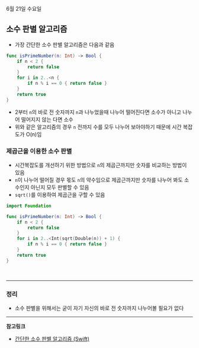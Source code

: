 6월 21일 수요일

## 소수 판별 알고리즘
- 가장 간단한 소수 판별 알고리즘은 다음과 같음

```swift
func isPrimeNumber(n: Int) -> Bool {
    if n < 2 {
        return false
    }
    for i in 2..<n {
        if n % i == 0 { return false }
    }
    return true
}
```
- 2부터 `n`의 바로 전 숫자까지 `n`과 나누었을때 나누어 떨어진다면 소수가 아니고 나누어 떨어지지 않는 다면 소수
- 위와 같은 알고리즘의 경우 `n` 전까지 수를 모두 나누어 보아야하기 때문에 시간 복잡도가 O(n)임

### 제곱근을 이용한 소수 판별
- 시간복잡도를 개선하기 위한 방법으로 `n`의 제곱근까지만 숫자를 비교하는 방법이 있음
- `n`이 나누어 떨어질 경우 몫도 `n`의 약수임으로 제곱근까지만 숫자를 나누어 봐도 소수인지 아닌지 모두 판별할 수 있음
- `sqrt()`를 이용하여 제곱근을 구할 수 있음

```swift
import Foundation

func isPrimeNumber(n: Int) -> Bool {
    if n < 2 {
        return false
    }
    for i in 2..<Int(sqrt(Double(n)) + 1) {
        if n % i == 0 { return false }
    }
    return true
}
```

</br>

---
### 정리
- 소수 판별을 위해서는 굳이 자기 자신의 바로 전 숫자까지 나누어볼 필요가 없다

---
**참고링크**
- [간단한 소수 판별 알고리즘 (Swift)](https://dev-mandos.tistory.com/91)
